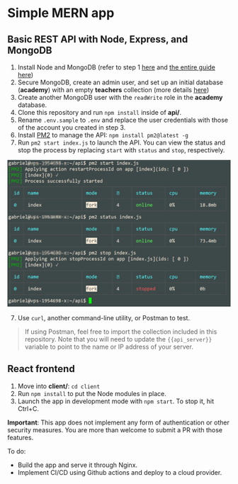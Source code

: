 # Simple MERN app

## Basic REST API with Node, Express, and MongoDB

1. Install Node and MongoDB (refer to step 1 [here](https://guias.donweb.com/como-instalar-el-stack-mean-mongodb-express-angular-y-node-en-ubuntu-20-04/) and [the entire guide here](https://guias.donweb.com/como-instalar-y-configurar-mongodb-en-ubuntu-20-04/))
2. Secure MongoDB, create an admin user, and set up an initial database (**academy**) with an empty **teachers** collection (more details [here](https://guias.donweb.com/como-asegurar-mongodb-para-produccion/))
3. Create another MongoDB user with the `readWrite` role in the **academy** database.
4. Clone this repository and run `npm install` inside of **api/**.
5. Rename `.env.sample` to `.env` and replace the user credentials with those of the account you created in step 3.
6. Install [PM2](https://pm2.keymetrics.io/) to manage the API: `npm install pm2@latest -g`
6. Run `pm2 start index.js` to launch the API. You can view the status and stop the process by replacing `start` with `status` and `stop`, respectively.

![PM2 start, status, and stop](/images/pm2-start-status-stop.png)

7. Use `curl`, another command-line utility, or Postman to test.

> If using Postman, feel free to import the collection included in this repository. Note that you will need to update the `{{api_server}}` variable to point to the name or IP address of your server.

## React frontend

1. Move into **client/**: `cd client`
2. Run `npm install` to put the Node modules in place.
3. Launch the app in development mode with `npm start`. To stop it, hit Ctrl+C.

**Important**: This app does not implement any form of authentication or other security measures. You are more than welcome to submit a PR with those features.

To do:
- Build the app and serve it through Nginx.
- Implement CI/CD using Github actions and deploy to a cloud provider.